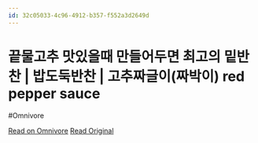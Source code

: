 ```yaml
---
id: 32c05033-4c96-4912-b357-f552a3d2649d
---
```


# 끝물고추 맛있을때 만들어두면 최고의 밑반찬 | 밥도둑반찬 | 고추짜글이(짜박이)  red pepper sauce
#Omnivore

[Read on Omnivore](https://omnivore.app/me/https-www-youtube-com-watch-v-d-mapmf-ix-qt-u-19208116d22)
[Read Original](https://www.youtube.com/watch?v=DMapmfIXQtU)

